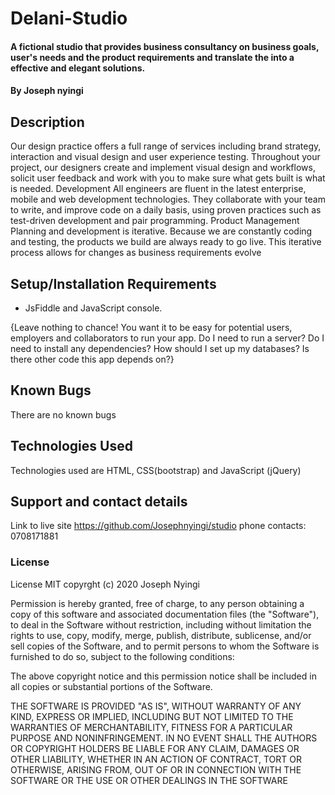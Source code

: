 # Delani-Studio

#### A fictional studio that provides business consultancy on business goals, user's needs and the product requirements and translate the into a effective and elegant solutions.

#### By Joseph nyingi 

## Description
 Our design practice offers a full range of services including brand strategy, interaction and visual design and user experience testing. Throughout your project, our designers create and implement visual design and workflows, solicit user feedback and work with you to make sure what gets built is what is needed.  Development  All engineers are fluent in the latest enterprise, mobile and web development technologies. They collaborate with your team to write, and improve code on a daily basis, using proven practices such as test-driven development and pair programming.  Product Management  Planning and development is iterative. Because we are constantly coding and testing, the products we build are always ready to go live. This iterative process allows for changes as business requirements evolve
 
## Setup/Installation Requirements
* JsFiddle and JavaScript console.

{Leave nothing to chance! You want it to be easy for potential users, employers and collaborators to run your app. Do I need to run a server? Do I need to install any dependencies? How should I set up my databases? Is there other code this app depends on?}
## Known Bugs
There are no known bugs

## Technologies Used
Technologies used are HTML, CSS(bootstrap) and JavaScript (jQuery)
## Support and contact details
Link to live site https://github.com/Josephnyingi/studio
phone contacts: 0708171881
### License
License
MIT copyrght (c) 2020 Joseph Nyingi

Permission is hereby granted, free of charge, to any person obtaining a copy of this software and associated documentation files (the "Software"), to deal in the Software without restriction, including without limitation the rights to use, copy, modify, merge, publish, distribute, sublicense, and/or sell copies of the Software, and to permit persons to whom the Software is furnished to do so, subject to the following conditions:

The above copyright notice and this permission notice shall be included in all copies or substantial portions of the Software.

THE SOFTWARE IS PROVIDED "AS IS", WITHOUT WARRANTY OF ANY KIND, EXPRESS OR IMPLIED, INCLUDING BUT NOT LIMITED TO THE WARRANTIES OF MERCHANTABILITY, FITNESS FOR A PARTICULAR PURPOSE AND NONINFRINGEMENT. IN NO EVENT SHALL THE AUTHORS OR COPYRIGHT HOLDERS BE LIABLE FOR ANY CLAIM, DAMAGES OR OTHER LIABILITY, WHETHER IN AN ACTION OF CONTRACT, TORT OR OTHERWISE, ARISING FROM, OUT OF OR IN CONNECTION WITH THE SOFTWARE OR THE USE OR OTHER DEALINGS IN THE SOFTWARE
